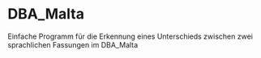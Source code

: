 # DBA_Malta
Einfache Programm für die Erkennung eines Unterschieds zwischen zwei sprachlichen Fassungen im DBA_Malta
